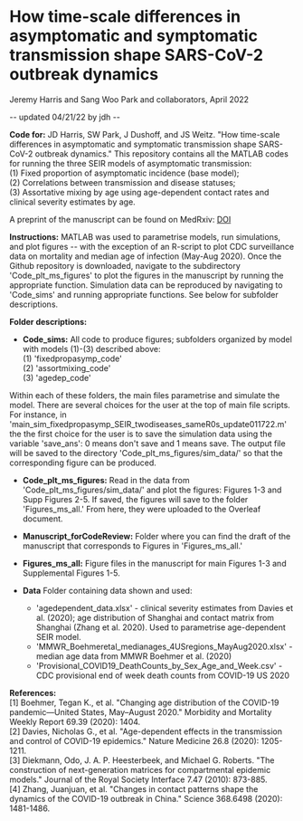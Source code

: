 # How time-scale differences in asymptomatic and symptomatic transmission shape SARS-CoV-2 outbreak dynamics
Jeremy Harris and Sang Woo Park and collaborators, April 2022

 -- updated 04/21/22 by jdh --

**Code for:** JD Harris, SW Park, J Dushoff, and JS Weitz. "How time-scale differences in asymptomatic and symptomatic transmission shape SARS-CoV-2 outbreak dynamics." This repository contains all the MATLAB codes for running the three SEIR models of asymptomatic transmission: <br>
  (1) Fixed proportion of asymptomatic incidence (base model); <br>
  (2) Correlations between transmission and disease statuses; <br>
  (3) Assortative mixing by age using age-dependent contact rates and clinical severity estimates by age.

A preprint of the manuscript can be found on MedRxiv: [DOI](https://www.medrxiv.org/content/10.1101/2022.04.21.22274139v1)

**Instructions:** 
MATLAB was used to parametrise models, run simulations, and plot figures -- with the exception of an R-script to plot CDC surveillance data on mortality and median age of infection (May-Aug 2020). Once the Github repository is downloaded, navigate to the subdirectory 'Code_plt_ms_figures' to plot the figures in the manuscript by running the appropriate function. Simulation data can be reproduced by navigating to 'Code_sims' and running appropriate functions. See below for subfolder descriptions.

**Folder descriptions:** <br>

- **Code_sims:** All code to produce figures; subfolders organized by model with models (1)-(3) described above: <br>
  (1) 'fixedpropasymp_code' <br>
  (2) 'assortmixing_code' <br>
  (3) 'agedep_code'

Within each of these folders, the main files parametrise and simulate the model. There are several choices for the user at the top of main file scripts. For instance, in 'main_sim_fixedpropasymp_SEIR_twodiseases_sameR0s_update011722.m' the the first choice for the user is to save the simulation data using the variable 'save_ans': 0 means don't save and 1 means save. The output file will be saved to the directory 'Code_plt_ms_figures/sim_data/' so that the corresponding figure can be produced.

- **Code_plt_ms_figures:**
Read in the data from 'Code_plt_ms_figures/sim_data/' and plot the figures: Figures 1-3 and Supp Figures 2-5. If saved, the figures will save to the folder 'Figures_ms_all.' From here, they were uploaded to the Overleaf document.

- **Manuscript_forCodeReview:** Folder where you can find the draft of the manuscript that corresponds to Figures in 'Figures_ms_all.'

- **Figures_ms_all:** Figure files in the manuscript for main Figures 1-3 and Supplemental Figures 1-5.


- **Data** Folder containing data shown and used: <br>
  - 'agedependent_data.xlsx' - clinical severity estimates from Davies et al. (2020); age distribution of Shanghai and contact matrix from Shanghai (Zhang et al. 2020). Used to parametrise age-dependent SEIR model. <br>
  - 'MMWR_Boehmeretal_medianages_4USregions_MayAug2020.xlsx' - median age data from MMWR Boehmer et al. (2020) <br>
  - 'Provisional_COVID19_DeathCounts_by_Sex_Age_and_Week.csv' - CDC provisional end of week death counts from COVID-19 US 2020 <br>


**References:** <br>
[1] Boehmer, Tegan K., et al. "Changing age distribution of the COVID-19 pandemic—United States, May–August 2020." Morbidity and Mortality Weekly Report 69.39 (2020): 1404. <br>
[2] Davies, Nicholas G., et al. "Age-dependent effects in the transmission and control of COVID-19 epidemics." Nature Medicine 26.8 (2020): 1205-1211. <br>
[3] Diekmann, Odo, J. A. P. Heesterbeek, and Michael G. Roberts. "The construction of next-generation matrices for compartmental epidemic models." Journal of the Royal Society Interface 7.47 (2010): 873-885. <br>
[4] Zhang, Juanjuan, et al. "Changes in contact patterns shape the dynamics of the COVID-19 outbreak in China." Science 368.6498 (2020): 1481-1486. <br>
